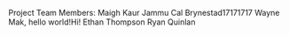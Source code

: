 Project Team Members: 
Maigh Kaur Jammu 
Cal Brynestad17171717
Wayne Mak, hello world!Hi!
Ethan Thompson
Ryan Quinlan 
